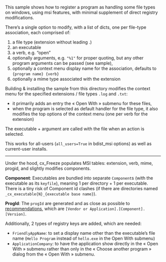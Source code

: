 This sample shows how to register a program as handling some file types on windows, using msi features, with minimal supplement of direct registry modifications.

There’s a single option to modify, with a list of dicts, one per file-type association, each comprised of:
1. a file type (extension without leading .)
2. an executable
3. a verb, e.g. “open”
4. optionally arguments, e.g. `"%1"` for proper quoting, but any other program arguments can be passed (see sample),
5. optionally a context menu display name for the association, defaults to `{program name} {verb}`
6. optionally a mime type associated with the extension

Building & installing the sample from this directory modifies the context menu for the specified extensions / file types `.log` and `.txt`:
- it primarily adds an entry the « Open With » submenu for these files,
- when the program is selected as default handler for the file type, it also modifies the top options of the context menu (one per verb for the extension)

The executable + argument are called with the file when an action is selected. 

This works for all-users (`all_users=True` in bdist_msi options) as well as current-user installs.


---

Under the hood, cx_Freeze populates MSI tables: extension, verb, mime, progid, and slightly modifies components.

**Component**: Executables are bundled into separate `Component`s (with the executable as its `keyfile`), meaning 1 per directory + 1 per executable. There is a tiny risk of Component id clashes (if there are directories named `_cx_executable{N}_{executable base name}`). 

**ProgId**: The `progId` are generated and as close as possible to [recommendations](https://docs.microsoft.com/en-us/windows/win32/shell/fa-progids), which are `[Vendor or Application].[Component].[Version]`.

Additionally, 2 types of registry keys are added, which are needed:
- `FriendlyAppName`: to set a display name other than the executable’s file name (`Hello Program` instead of `hello.exe` in the Open With submenu)
- `ApplicationCompany`: to have the application show directly in the « Open With » submenu rather than only in the « Choose another program » dialog from the « Open With » submenu.
 
